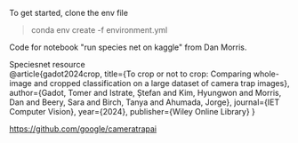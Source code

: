 To get started, clone the env file 
> conda env create -f environment.yml



Code for notebook "run species net on kaggle" from Dan Morris.  


Speciesnet resource  
@article{gadot2024crop,
  title={To crop or not to crop: Comparing whole-image and cropped classification on a large dataset of camera trap images},
  author={Gadot, Tomer and Istrate, Ștefan and Kim, Hyungwon and Morris, Dan and Beery, Sara and Birch, Tanya and Ahumada, Jorge},
  journal={IET Computer Vision},
  year={2024},
  publisher={Wiley Online Library}
}

https://github.com/google/cameratrapai
